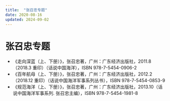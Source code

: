 ```yaml
---
title:  "张召忠专题"
date: 2020-08-16
updated: 2024-09-02
---
```


# 张召忠专题 #

- 《走向深蓝（上、下册）》，张召忠著，广州：广东经济出版社，2011.8（2018.3 重印）（话说中国海洋），ISBN 978-7-5454-0906-2
- 《百年航母（上、下册）》，张召忠著，广州：广东经济出版社，2012.2（2018.12 重印）（话说中国海洋军事系列丛书），ISBN 978-7-5454-0853-9
- 《规范海洋（上、下册）》，张召忠著，广州：广东经济出版社，2013.10（话说中国海洋军事系列. 张召忠主编），ISBN 978-7-5454-1981-8